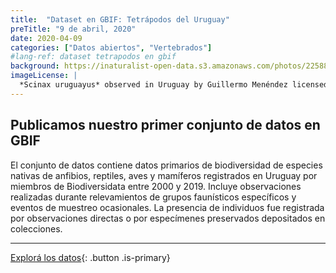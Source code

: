 ```yaml
---
title:  "Dataset en GBIF: Tetrápodos del Uruguay"
preTitle: "9 de abril, 2020"
date: 2020-04-09
categories: ["Datos abiertos", "Vertebrados"]
#lang-ref: dataset tetrapodos en gbif
background: https://inaturalist-open-data.s3.amazonaws.com/photos/225886915/large.jpg
imageLicense: |
  *Scinax uruguayus* observed in Uruguay by Guillermo Menéndez licensed under [CC BY-NC](http://creativecommons.org/licenses/by-nc/4.0/) via [iNaturalist](https://www.naturalista.uy/observations/132664848)
---
```


## Publicamos nuestro primer conjunto de datos en GBIF

El conjunto de datos contiene datos primarios de biodiversidad de especies nativas de anfibios, reptiles, aves y mamíferos registrados en Uruguay por miembros de Biodiversidata entre 2000 y 2019. Incluye observaciones realizadas durante relevamientos de grupos faunísticos específicos y eventos de muestreo ocasionales. La presencia de individuos fue registrada por observaciones directas o por especímenes preservados depositados en colecciones.  

***

[Explorá los datos](/datos/buscar/?datasetKey=7d13fdbc-a2d0-4c71-828b-fcc5cb502faa&view=MAP){: .button .is-primary}
